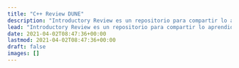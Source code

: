```yaml
---
title: "C++ Review DUNE"
description: "Introductory Review es un repositorio para compartir lo aprendido y seguir aprendiendo del curso virtual de DUNE."
lead: "Introductory Review es un repositorio para compartir lo aprendido y seguir aprendiendo del curso virtual de DUNE."
date: 2021-04-02T08:47:36+00:00
lastmod: 2021-04-02T08:47:36+00:00
draft: false
images: []
---
```


